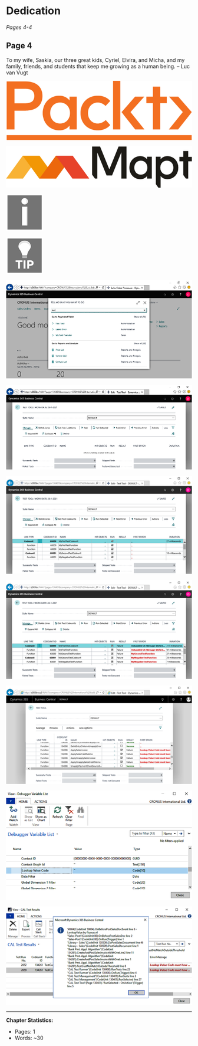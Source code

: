 # Dedication

*Pages 4-4*

## Page 4

To my wife, Saskia, our three great kids, Cyriel, Elvira, and Micha, and my family, friends, and students that keep me growing as a human being. – Luc van Vugt

![Image from page 4](../images/page_4_img_3.png)

![Image from page 4](../images/page_4_img_5.png)

![Image from page 4](../images/page_4_img_7.png)

![Image from page 4](../images/page_4_img_9.png)

![Image from page 4](../images/page_4_img_18.png)

![Image from page 4](../images/page_4_img_19.png)

![Image from page 4](../images/page_4_img_21.png)

![Image from page 4](../images/page_4_img_22.png)

![Image from page 4](../images/page_4_img_54.png)

![Image from page 4](../images/page_4_img_63.png)

![Image from page 4](../images/page_4_img_67.png)

---

**Chapter Statistics:**
- Pages: 1
- Words: ~30
